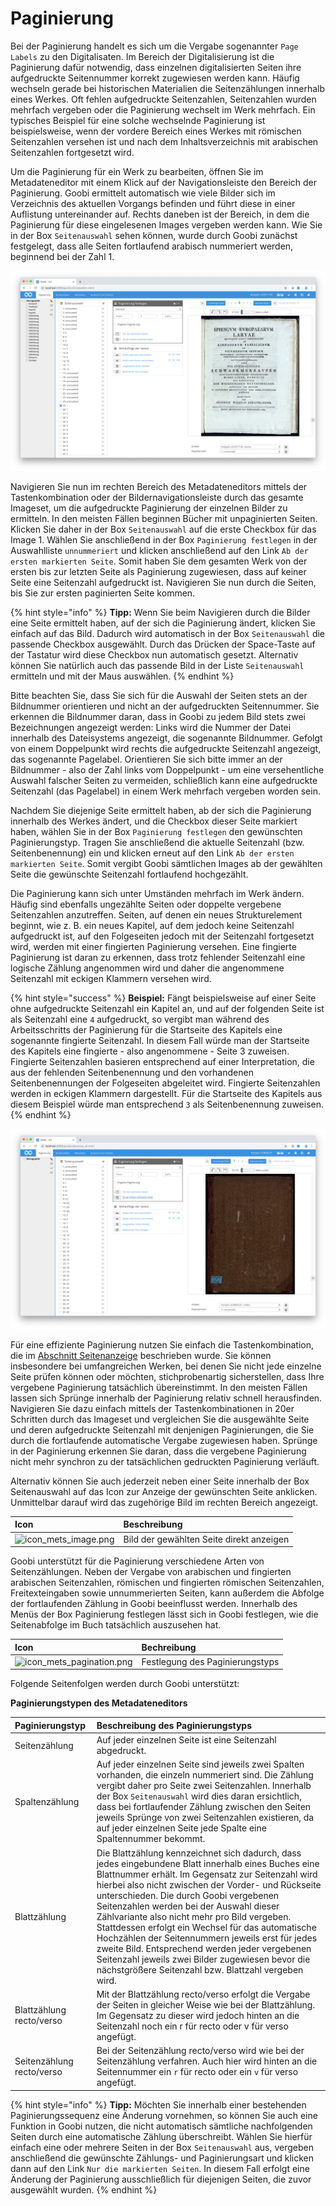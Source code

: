 # Paginierung

Bei der Paginierung handelt es sich um die Vergabe sogenannter `Page Labels` zu den Digitalisaten. Im Bereich der Digitalisierung ist die Paginierung dafür notwendig, dass einzelnen digitalisierten Seiten ihre aufgedruckte Seitennummer korrekt zugewiesen werden kann. Häufig wechseln gerade bei historischen Materialien die Seitenzählungen innerhalb eines Werkes. Oft fehlen aufgedruckte Seitenzahlen, Seitenzahlen wurden mehrfach vergeben oder die Paginierung wechselt im Werk mehrfach. Ein typisches Beispiel für eine solche wechselnde Paginierung ist beispielsweise, wenn der vordere Bereich eines Werkes mit römischen Seitenzahlen versehen ist und nach dem Inhaltsverzeichnis mit arabischen Seitenzahlen fortgesetzt wird.

Um die Paginierung für ein Werk zu bearbeiten, öffnen Sie im Metadateneditor mit einem Klick auf der Navigationsleiste den Bereich der Paginierung. Goobi ermittelt automatisch wie viele Bilder sich im Verzeichnis des aktuellen Vorgangs befinden und führt diese in einer Auflistung untereinander auf. Rechts daneben ist der Bereich, in dem die Paginierung für diese eingelesenen Images vergeben werden kann. Wie Sie in der Box `Seitenauswahl` sehen können, wurde durch Goobi zunächst festgelegt, dass alle Seiten fortlaufend arabisch nummeriert werden, beginnend bei der Zahl 1.

![Paginierung mit arabisch fortlaufender Zählung ab der Zahl 1](screen1_de.png)

Navigieren Sie nun im rechten Bereich des Metadateneditors mittels der Tastenkombination oder der Bildernavigationsleiste durch das gesamte Imageset, um die aufgedruckte Paginierung der einzelnen Bilder zu ermitteln. In den meisten Fällen beginnen Bücher mit unpaginierten Seiten. Klicken Sie daher in der Box `Seitenauswahl` auf die erste Checkbox für das Image 1. Wählen Sie anschließend in der Box `Paginierung festlegen` in der Auswahlliste `unnummeriert` und klicken anschließend auf den Link `Ab der ersten markierten Seite`. Somit haben Sie dem gesamten Werk von der ersten bis zur letzten Seite als Paginierung zugewiesen, dass auf keiner Seite eine Seitenzahl aufgedruckt ist. Navigieren Sie nun durch die Seiten, bis Sie zur ersten paginierten Seite kommen.

{% hint style="info" %}
**Tipp:** Wenn Sie beim Navigieren durch die Bilder eine Seite ermittelt haben, auf der sich die Paginierung ändert, klicken Sie einfach auf das Bild. Dadurch wird automatisch in der Box `Seitenauswahl` die passende Checkbox ausgewählt. Durch das Drücken der Space-Taste auf der Tastatur wird diese Checkbox nun automatisch gesetzt. Alternativ können Sie natürlich auch das passende Bild in der Liste `Seitenauswahl` ermitteln und mit der Maus auswählen.
{% endhint %}

Bitte beachten Sie, dass Sie sich für die Auswahl der Seiten stets an der Bildnummer orientieren und nicht an der aufgedruckten Seitennummer. Sie erkennen die Bildnummer daran, dass in Goobi zu jedem Bild stets zwei Bezeichnungen angezeigt werden: Links wird die Nummer der Datei innerhalb des Dateisystems angezeigt, die sogenannte Bildnummer. Gefolgt von einem Doppelpunkt wird rechts die aufgedruckte Seitenzahl angezeigt, das sogenannte Pagelabel. Orientieren Sie sich bitte immer an der Bildnummer - also der Zahl links vom Doppelpunkt - um eine versehentliche Auswahl falscher Seiten zu vermeiden, schließlich kann eine aufgedruckte Seitenzahl (das Pagelabel) in einem Werk mehrfach vergeben worden sein.

Nachdem Sie diejenige Seite ermittelt haben, ab der sich die Paginierung innerhalb des Werkes ändert, und die Checkbox dieser Seite markiert haben, wählen Sie in der Box `Paginierung festlegen` den gewünschten Paginierungstyp. Tragen Sie anschließend die aktuelle Seitenzahl (bzw. Seitenbenennung) ein und klicken erneut auf den Link `Ab der ersten markierten Seite`. Somit vergibt Goobi sämtlichen Images ab der gewählten Seite die gewünschte Seitenzahl fortlaufend hochgezählt.

Die Paginierung kann sich unter Umständen mehrfach im Werk ändern. Häufig sind ebenfalls ungezählte Seiten oder doppelte vergebene Seitenzahlen anzutreffen. Seiten, auf denen ein neues Strukturelement beginnt, wie z. B. ein neues Kapitel, auf dem jedoch keine Seitenzahl aufgedruckt ist, auf den Folgeseiten jedoch mit der Seitenzahl fortgesetzt wird, werden mit einer fingierten Paginierung versehen. Eine fingierte Paginierung ist daran zu erkennen, dass trotz fehlender Seitenzahl eine logische Zählung angenommen wird und daher die angenommene Seitenzahl mit eckigen Klammern versehen wird.

{% hint style="success" %}
**Beispiel:** Fängt beispielsweise auf einer Seite ohne aufgedruckte Seitenzahl ein Kapitel an, und auf der folgenden Seite ist als Seitenzahl eine `4` aufgedruckt, so vergibt man während des Arbeitsschritts der Paginierung für die Startseite des Kapitels eine sogenannte fingierte Seitenzahl. In diesem Fall würde man der Startseite des Kapitels eine fingierte - also angenommene - Seite 3 zuweisen. Fingierte Seitenzahlen basieren entsprechend auf einer Interpretation, die aus der fehlenden Seitenbenennung und den vorhandenen Seitenbenennungen der Folgeseiten abgeleitet wird. Fingierte Seitenzahlen werden in eckigen Klammern dargestellt. Für die Startseite des Kapitels aus diesem Beispiel würde man entsprechend `3` als Seitenbenennung zuweisen.
{% endhint %}

![Paginiertes Werk mit unnummerierten Seiten, römisch fortlaufender, arabisch fingierter Seitenzählung sowie einer fortlaufenden arabischen Zählung.](screen2_de.png)

Für eine effiziente Paginierung nutzen Sie einfach die Tastenkombination, die im [Abschnitt Seitenanzeige](4.1/4.1.md) beschrieben wurde. Sie können insbesondere bei umfangreichen Werken, bei denen Sie nicht jede einzelne Seite prüfen können oder möchten, stichprobenartig sicherstellen, dass Ihre vergebene Paginierung tatsächlich übereinstimmt. In den meisten Fällen lassen sich Sprünge innerhalb der Paginierung relativ schnell herausfinden. Navigieren Sie dazu einfach mittels der Tastenkombinationen in 20er Schritten durch das Imageset und vergleichen Sie die ausgewählte Seite und deren aufgedruckte Seitenzahl mit denjenigen Paginierungen, die Sie durch die fortlaufende automatische Vergabe zugewiesen haben. Sprünge in der Paginierung erkennen Sie daran, dass die vergebene Paginierung nicht mehr synchron zu der tatsächlichen gedruckten Paginierung verläuft.

Alternativ können Sie auch jederzeit neben einer Seite innerhalb der Box Seitenauswahl auf das Icon zur Anzeige der gewünschten Seite anklicken. Unmittelbar darauf wird das zugehörige Bild im rechten Bereich angezeigt.

| Icon | Beschreibung |
| :--- | :--- |
| ![icon_mets_image.png](icon_mets_2.png) | Bild der gewählten Seite direkt anzeigen |

Goobi unterstützt für die Paginierung verschiedene Arten von Seitenzählungen. Neben der Vergabe von arabischen und fingierten arabischen Seitenzahlen, römischen und fingierten römischen Seitenzahlen, Freitexteingaben sowie unnummerierten Seiten, kann außerdem die Abfolge der fortlaufenden Zählung in Goobi beeinflusst werden. Innerhalb des Menüs der Box Paginierung festlegen lässt sich in Goobi festlegen, wie die Seitenabfolge im Buch tatsächlich auszusehen hat.

| Icon | Bechreibung |
| :--- | :--- |
| ![icon_mets_pagination.png](icon_mets_1.png) | Festlegung des Paginierungstyps |

Folgende Seitenfolgen werden durch Goobi unterstützt:

**Paginierungstypen des Metadateneditors**

| Paginierungstyp | Beschreibung des Paginierungstyps |
| :--- | :--- |
| Seitenzählung | Auf jeder einzelnen Seite ist eine Seitenzahl abgedruckt. |
| Spaltenzählung | Auf jeder einzelnen Seite sind jeweils zwei Spalten vorhanden, die einzeln nummeriert sind. Die Zählung vergibt daher pro Seite zwei Seitenzahlen. Innerhalb der Box `Seitenauswahl` wird dies daran ersichtlich, dass bei fortlaufender Zählung zwischen den Seiten jeweils Sprünge von zwei Seitenzahlen existieren, da auf jeder einzelnen Seite jede Spalte eine Spaltennummer bekommt. |
| Blattzählung | Die Blattzählung kennzeichnet sich dadurch, dass jedes eingebundene Blatt innerhalb eines Buches eine Blattnummer erhält. Im Gegensatz zur Seitenzahl wird hierbei also nicht zwischen der Vorder- und Rückseite unterschieden. Die durch Goobi vergebenen Seitenzahlen werden bei der Auswahl dieser Zählvariante also nicht mehr pro Bild vergeben. Stattdessen erfolgt ein Wechsel für das automatische Hochzählen der Seitennummern jeweils erst für jedes zweite Bild. Entsprechend werden jeder vergebenen Seitenzahl jeweils zwei Bilder zugewiesen bevor die nächstgrößere Seitenzahl bzw. Blattzahl vergeben wird. |
| Blattzählung recto/verso | Mit der Blattzählung recto/verso erfolgt die Vergabe der Seiten in gleicher Weise wie bei der Blattzählung. Im Gegensatz zu dieser wird jedoch hinten an die Seitenzahl noch ein r für recto oder v für verso angefügt. |
| Seitenzählung recto/verso | Bei der Seitenzählung recto/verso wird wie bei der Seitenzählung verfahren. Auch hier wird hinten an die Seitennummer ein `r` für recto oder ein `v` für verso angefügt. |

{% hint style="info" %}
**Tipp:** Möchten Sie innerhalb einer bestehenden Paginierungssequenz eine Änderung vornehmen, so können Sie auch eine Funktion in Goobi nutzen, die nicht automatisch sämtliche nachfolgenden Seiten durch eine automatische Zählung überschreibt. Wählen Sie hierfür einfach eine oder mehrere Seiten in der Box `Seitenauswahl` aus, vergeben anschließend die gewünschte Zählungs- und Paginierungsart und klicken dann auf den Link `Nur die markierten Seiten`. In diesem Fall erfolgt eine Änderung der Paginierung ausschließlich für diejenigen Seiten, die zuvor ausgewählt wurden.
{% endhint %}
